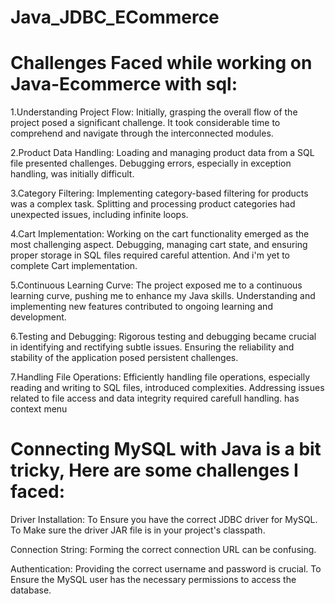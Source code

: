 # Java_JDBC_ECommerce
# Challenges Faced while working on Java-Ecommerce with sql:
 
1.Understanding Project Flow:
     Initially, grasping the overall flow of the project posed a significant challenge.
     It took considerable time to comprehend and navigate through the interconnected modules.
     
2.Product Data Handling:
     Loading and managing product data from a SQL file presented challenges.
     Debugging errors, especially in exception handling, was initially difficult.
 
3.Category Filtering:
     Implementing category-based filtering for products was a complex task.
     Splitting and processing product categories had unexpected issues, including infinite loops.
 
4.Cart Implementation:
     Working on the cart functionality emerged as the most challenging aspect.
     Debugging, managing cart state, and ensuring proper storage in SQL files required careful attention.
		 And i'm yet to complete Cart implementation.
 
5.Continuous Learning Curve:
     The project exposed me to a continuous learning curve, pushing me to enhance my Java skills.
     Understanding and implementing new features contributed to ongoing learning and development.
 
6.Testing and Debugging:
      Rigorous testing and debugging became crucial in identifying and rectifying subtle issues.
      Ensuring the reliability and stability of the application posed persistent challenges.
 
7.Handling File Operations:
     Efficiently handling file operations, especially reading and writing to SQL files, introduced complexities.
     Addressing issues related to file access and data integrity required carefull handling.
has context menu

# Connecting MySQL with Java is a bit tricky, Here are some challenges I faced:

Driver Installation:
To Ensure you have the correct JDBC driver for MySQL.
To Make sure the driver JAR file is in your project's classpath.

Connection String:
Forming the correct connection URL can be confusing.

Authentication:
Providing the correct username and password is crucial.
To Ensure the MySQL user has the necessary permissions to access the database.
